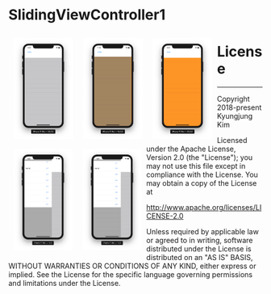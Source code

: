 # SlidingViewController1

<img src="Screen Shot 1.png" align="left" hspace="10" vspace="10" height="200">
<img src="Screen Shot 2.png" align="left" hspace="10" vspace="10" height="200">
<img src="Screen Shot 3.png" align="left" hspace="10" vspace="10" height="200">
<img src="Screen Shot 4.png" align="left" hspace="10" vspace="10" height="200">
<img src="Screen Shot 5.png" align="left" hspace="10" vspace="10" height="200">




# License
-------

Copyright 2018-present Kyungjung Kim

Licensed under the Apache License, Version 2.0 (the "License");
you may not use this file except in compliance with the License.
You may obtain a copy of the License at

http://www.apache.org/licenses/LICENSE-2.0

Unless required by applicable law or agreed to in writing, software
distributed under the License is distributed on an "AS IS" BASIS,
WITHOUT WARRANTIES OR CONDITIONS OF ANY KIND, either express or implied.
See the License for the specific language governing permissions and
limitations under the License.
